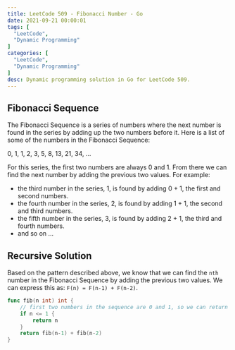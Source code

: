 ```yaml
---
title: LeetCode 509 - Fibonacci Number - Go
date: 2021-09-21 00:00:01
tags: [
  "LeetCode",
  "Dynamic Programming"
]
categories: [
  "LeetCode",
  "Dynamic Programming"
]
desc: Dynamic programming solution in Go for LeetCode 509.
---
```


## Fibonacci Sequence

The Fibonacci Sequence is a series of numbers where the next number is found in the series by adding up the two numbers before it. Here is a list of some of the numbers in the Fibonacci Sequence:

0, 1, 1, 2, 3, 5, 8, 13, 21, 34, ...

For this series, the first two numbers are always 0 and 1. From there we can find the next number by adding the previous two values. For example:

- the third number in the series, 1, is found by adding 0 + 1, the first and second numbers.
- the fourth number in the series, 2, is found by adding 1 + 1, the second and third numbers.
- the fifth number in the series, 3, is found by adding 2 + 1, the third and fourth numbers.
- and so on ...

## Recursive Solution

Based on the pattern described above, we know that we can find the `nth` number in the Fibonacci Sequence by adding the previous two values. We can express this as: `F(n) = F(n-1) + F(n-2)`.

```go
func fib(n int) int {
    // first two numbers in the sequence are 0 and 1, so we can return those values
    if n <= 1 {
        return n
    }
    return fib(n-1) + fib(n-2)
}
```
